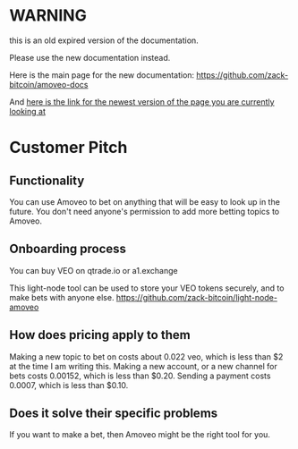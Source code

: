 WARNING
========

this is an old expired version of the documentation.

Please use the new documentation instead. 

Here is the main page for the new documentation: https://github.com/zack-bitcoin/amoveo-docs 

And [here is the link for the newest version of the page you are currently looking at](https://github.com/zack-bitcoin/amoveo-docs/blob/master//basics/customer_pitch.md)

Customer Pitch
==========


## Functionality

You can use Amoveo to bet on anything that will be easy to look up in the future.
You don't need anyone's permission to add more betting topics to Amoveo.


## Onboarding process

You can buy VEO on qtrade.io or a1.exchange

This light-node tool can be used to store your VEO tokens securely, and to make bets with anyone else.
https://github.com/zack-bitcoin/light-node-amoveo


## How does pricing apply to them

Making a new topic to bet on costs about 0.022 veo, which is less than $2 at the time I am writing this.
Making a new account, or a new channel for bets costs 0.00152, which is less than $0.20.
Sending a payment costs 0.0007, which is less than $0.10.


## Does it solve their specific problems

If you want to make a bet, then Amoveo might be the right tool for you.